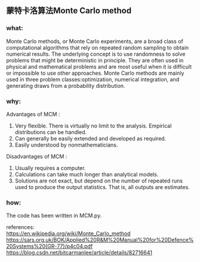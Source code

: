## 蒙特卡洛算法Monte Carlo method

### what:
Monte Carlo methods, or Monte Carlo experiments, are a broad class of computational algorithms that rely on repeated random sampling to obtain numerical results. The underlying concept is to use randomness to solve problems that might be deterministic in principle. They are often used in physical and mathematical problems and are most useful when it is difficult or impossible to use other approaches. Monte Carlo methods are mainly used in three problem classes:optimization, numerical integration, and generating draws from a probability distribution.<br/>

### why:
Advantages of MCM :<br/>
1. Very flexible. There is virtually no limit to the analysis. Empirical distributions can be handled.<br/>
2. Can generally be easily extended and developed as required.<br/>
3. Easily understood by nonmathematicians.<br/>

Disadvantages of MCM :<br/>
1. Usually requires a computer.<br/>
2. Calculations can take much longer than analytical models.<br/>
3. Solutions are not exact, but depend on the number of repeated runs used to produce the output statistics. That is, all outputs are estimates. <br/>

### how:
The code has been written in MCM.py.<br/>

references:<br/>
https://en.wikipedia.org/wiki/Monte_Carlo_method<br/>
https://sars.org.uk/BOK/Applied%20R&M%20Manual%20for%20Defence%20Systems%20(GR-77)/p4c04.pdf
https://blog.csdn.net/bitcarmanlee/article/details/82716641<br/>
